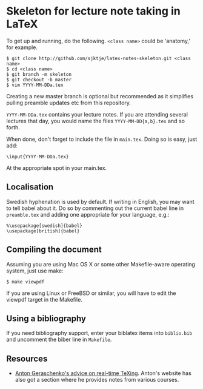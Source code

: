 # Skeleton for lecture note taking in LaTeX

To get up and running, do the following. `<class name>` could be 'anatomy,' for
example.

    $ git clone http://github.com/sjktje/latex-notes-skeleton.git <class name>
    $ cd <class name>
    $ git branch -m skeleton
    $ git checkout -b master
    $ vim YYYY-MM-DDa.tex

Creating a new master branch is optional but recommended as
it simplifies pulling preamble updates etc from this repository.

`YYYY-MM-DDa.tex` contains your lecture notes. If you are attending several
lectures that day, you would name the files `YYYY-MM-DD{a,b}.tex` and so forth.

When done, don't forget to include the file in `main.tex`. Doing so is easy,
just add:

    \input{YYYY-MM-DDa.tex}

At the appropriate spot in your main.tex.

## Localisation

Swedish hyphenation is used by default. If writing in English, you may want to
tell babel about it. Do so by commenting out the current babel line in
`preamble.tex` and adding one appropriate for your language, e.g.:

    %\usepackage[swedish]{babel}
    \usepackage[british]{babel}

## Compiling the document

Assuming you are using Mac OS X or some other Makefile-aware operating system,
just use make:

    $ make viewpdf

If you are using Linux or FreeBSD or similar, you will have to edit the
viewpdf target in the Makefile.

## Using a bibliography

If you need bibliography support, enter your biblatex items into `biblio.bib`
and uncomment the biber line in `Makefile`.

## Resources

 * [Anton Geraschenko's advice on real-time TeXing](http://stacky.net/wiki/index.php?title=Advice_on_real-time_TeXing).
   Anton's website has also got a section where he provides notes from various
   courses.
